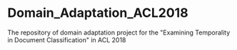 # Domain_Adaptation_ACL2018
The repository of domain adaptation project for the "Examining Temporality in Document Classification" in ACL 2018
